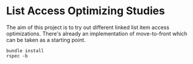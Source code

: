 # List Access Optimizing Studies

The aim of this project is to try out different linked list item access optimizations.
There's already an implementation of move-to-front which can be taken as a starting point.

    bundle install
    rspec -b
